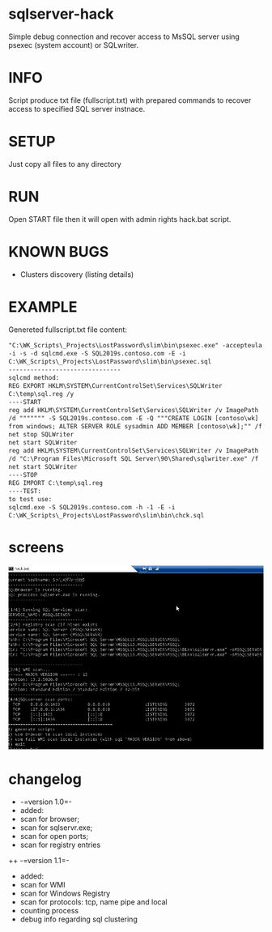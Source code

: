 # sqlserver-hack
Simple debug connection and recover access to MsSQL server using psexec (system account) or SQLwriter.

# INFO
Script produce txt file (fullscript.txt) with prepared commands to recover access to specified SQL server instnace.

# SETUP
Just copy all files to any directory

# RUN
Open START file then it will open with admin rights hack.bat script.

# KNOWN BUGS
+ Clusters discovery (listing details)

# EXAMPLE
Genereted fullscript.txt file content:
```PSEXEC method: 
"C:\WK_Scripts\_Projects\LostPassword\slim\bin\psexec.exe" -accepteula -i -s -d sqlcmd.exe -S SQL2019s.contoso.com -E -i C:\WK_Scripts\_Projects\LostPassword\slim\bin\psexec.sql 
------------------------------- 
sqlcmd method: 
REG EXPORT HKLM\SYSTEM\CurrentControlSet\Services\SQLWriter C:\temp\sql.reg /y 
----START 
reg add HKLM\SYSTEM\CurrentControlSet\Services\SQLWriter /v ImagePath /d """"""" -S SQL2019s.contoso.com -E -Q """CREATE LOGIN [contoso\wk] from windows; ALTER SERVER ROLE sysadmin ADD MEMBER [contoso\wk];"" /f 
net stop SQLWriter 
net start SQLWriter 
reg add HKLM\SYSTEM\CurrentControlSet\Services\SQLWriter /v ImagePath /d "C:\Program Files\Microsoft SQL Server\90\Shared\sqlwriter.exe" /f 
net start SQLWriter 
----STOP 
REG IMPORT C:\temp\sql.reg 
----TEST: 
to test use: 
sqlcmd.exe -S SQL2019s.contoso.com -h -1 -E -i C:\WK_Scripts\_Projects\LostPassword\slim\bin\chck.sql 
```
# screens
![screen1: scan for sql](https://github.com/wojtulab/sqlserver-hack/blob/master/screen.jpg)

# changelog 
+ -=version 1.0=-
+ added:
+ scan for browser;
+ scan for sqlservr.exe;
+ scan for open ports;
+ scan for registry entries

++ -=version 1.1=-
+ added:
+ scan for WMI
+ scan for Windows Registry
+ scan for protocols: tcp, name pipe and local
+ counting process 
+ debug info regarding sql clustering
